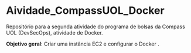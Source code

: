 # Aividade_CompassUOL_Docker
Repositório para a segunda atividade do programa de bolsas da Compass UOL (DevSecOps), atividade de Docker.

**Objetivo geral**: Criar uma instância EC2 e configurar o Docker . 
